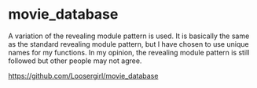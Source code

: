 # movie_database
A variation of the revealing module pattern is used. It is basically the same as the standard revealing module pattern, but I have chosen to use unique names for my functions. In my opinion, the revealing module pattern is still followed but other people may not agree.

https://github.com/Loosergirl/movie_database

